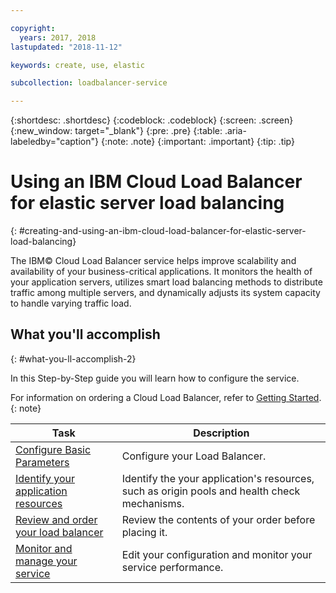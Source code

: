 ```yaml
---

copyright:
  years: 2017, 2018
lastupdated: "2018-11-12"

keywords: create, use, elastic

subcollection: loadbalancer-service

---
```


{:shortdesc: .shortdesc}
{:codeblock: .codeblock}
{:screen: .screen}
{:new_window: target="_blank"}
{:pre: .pre}
{:table: .aria-labeledby="caption"}
{:note: .note}
{:important: .important}
{:tip: .tip}

# Using an IBM Cloud Load Balancer for elastic server load balancing
{: #creating-and-using-an-ibm-cloud-load-balancer-for-elastic-server-load-balancing}

The IBM© Cloud Load Balancer service helps improve scalability and availability of your business-critical applications. It monitors the health of your application servers, utilizes smart load balancing methods to distribute traffic among multiple servers, and dynamically adjusts its system capacity to handle varying traffic load.

## What you'll accomplish
{: #what-you-ll-accomplish-2}

In this Step-by-Step guide you will learn how to configure the service.   

For information on ordering a Cloud Load Balancer, refer to [Getting Started](/docs/infrastructure/loadbalancer-service?topic=loadbalancer-service-getting-started).
{: note}

Task  | Description
------------- | -------------
[Configure Basic Parameters](/docs/infrastructure/loadbalancer-service?topic=loadbalancer-service-configuring-ibm-cloud-load-balancer-parameters) | Configure your Load Balancer.
[Identify your application resources](/docs/infrastructure/loadbalancer-service?topic=loadbalancer-service-identifying-your-application-server-resources) | Identify the your application's resources, such as origin pools and health check mechanisms.
[Review and order your load balancer](/docs/infrastructure/loadbalancer-service?topic=loadbalancer-service-review-and-place-your-order) | Review the contents of your order before placing it.
[Monitor and manage your service](/docs/infrastructure/loadbalancer-service?topic=loadbalancer-service-monitoring-and-managing-your-service) | Edit your configuration and monitor your service performance.
